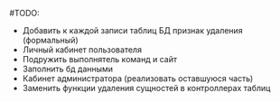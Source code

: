 #TODO:
- Добавить к каждой записи таблиц БД признак удаления (формальный)
- Личный кабинет пользователя
- Подружить выполнятель команд и сайт
- Заполнить бд данными
- Кабинет администратора (реализовать оставшуюся часть)
- Заменить функции удаления сущностей в контроллерах таблиц